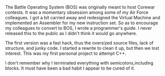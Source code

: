 The Battle Operating System (BOS) was originally meant to host Corewar contests. It was a momentary obsession among some of my Air Force colleagues. I got a bit carried away and redesigned the Virtual Machine and implemented an Assembler for my new instruction set. So as to encourage my colleagues to convert to BOS, I wrote a programmer's guide. I never released this to the public as I didn't think it would go anywhere.

The first version was a fast hack, thus the oversized source files, lack of structure, and junky code. I started a rewrite to clean it up, but then we lost interest. This was my first personal project to attempt C++.

I don't remember why I terminated everything with semicolons,including blocks. It must have been a bad habit I appear to be cured of it.